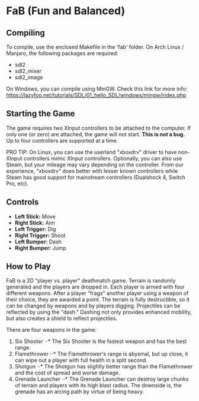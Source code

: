 # FaB (Fun and Balanced)

## Compiling
To compile, use the enclosed Makefile in the 'fab' folder. On Arch Linux / Manjaro, the following packages are required:

- sdl2
- sdl2_mixer
- sdl2_image

On Windows, you can compile using MinGW. Check this link for more info: https://lazyfoo.net/tutorials/SDL/01_hello_SDL/windows/mingw/index.php

## Starting the Game
The game requires two XInput controllers to be attached to the computer. If only one (or zero) are attached, the game will not start. **This is not a bug.** Up to four controllers are supported at a time.

PRO TIP: On Linux, you can use the userland "xboxdrv" driver to have non-XInput controllers mimic XInput controllers. Optionally, you can also use Steam, but your mileage may vary depending on the controller. From our experience, "xboxdrv" does better with lesser known controllers while Steam has good support for mainstream controllers (Dualshock 4, Switch Pro, etc).

## Controls
- **Left Stick:** Move
- **Right Stick:** Aim
- **Left Trigger:** Dig
- **Right Trigger:** Shoot
- **Left Bumper:** Dash
- **Right Bumper:** Jump

## How to Play
FaB is a 2D "player vs. player" deathmatch game. Terrain is randomly generated and the players are dropped in. Each player is armed with four different weapons. After a player "frags" another player using a weapon of their choice, they are awarded a point. The terrain is fully destructible, so it can be changed by weapons and by players digging. Projectiles can be reflected by using the "dash." Dashing not only provides enhanced mobility, but also creates a shield to reflect projectiles.

There are four weapons in the game:
1. Six Shooter
⋅⋅* The Six Shooter is the fastest weapon and has the best range.
2. Flamethrower
⋅⋅* The Flamethrower's range is abysmal, but up close, it can wipe out a player with full health in a split second.
3. Shotgun
⋅⋅* The Shotgun has slightly better range than the Flamethrower and the cost of spread and worse damage.
4. Grenade Launcher
⋅⋅* The Grenade Launcher can destroy large chunks of terrain and players with its high blast radius. The downside is, the grenade has an arcing path by virtue of being heavy.
